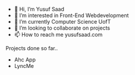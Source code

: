 - 👋 Hi, I’m Yusuf Saad
- 👀 I’m interested in Front-End Webdevelopment
- 🌱 I’m currently Computer Science UofT
- 💞️ I’m looking to collaborate on projects
- 📫 How to reach me yusufsaad.com

Projects done so far..
- Ahc App
- LyncMe
